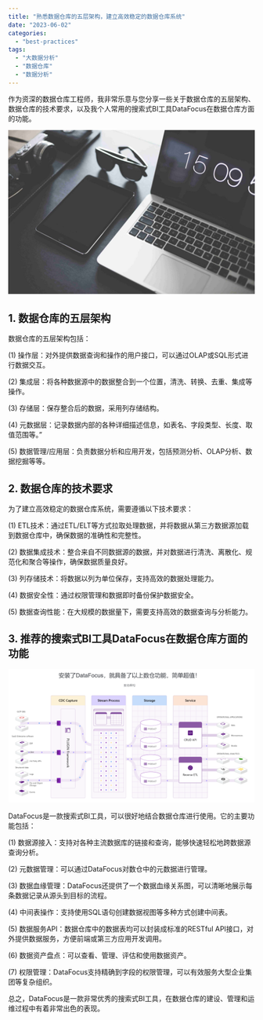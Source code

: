 ```yaml
---
title: "熟悉数据仓库的五层架构，建立高效稳定的数据仓库系统"
date: "2023-06-02"
categories: 
  - "best-practices"
tags: 
  - "大数据分析"
  - "数据仓库"
  - "数据分析"
---
```


作为资深的数据仓库工程师，我非常乐意与您分享一些关于数据仓库的五层架构、数据仓库的技术要求，以及我个人常用的搜索式BI工具DataFocus在数据仓库方面的功能。

![](images/1642754335-3.jpg)

## 1\. 数据仓库的五层架构

数据仓库的五层架构包括：

(1) 操作层：对外提供数据查询和操作的用户接口，可以通过OLAP或SQL形式进行数据交互。

(2) 集成层：将各种数据源中的数据整合到一个位置，清洗、转换、去重、集成等操作。

(3) 存储层：保存整合后的数据，采用列存储结构。

(4) 元数据层：记录数据内部的各种详细描述信息，如表名、字段类型、长度、取值范围等。”

(5) 数据管理/应用层：负责数据分析和应用开发，包括预测分析、OLAP分析、数据挖掘等等。

## 2\. 数据仓库的技术要求

为了建立高效稳定的数据仓库系统，需要遵循以下技术要求：

(1) ETL技术：通过ETL/ELT等方式拉取处理数据，并将数据从第三方数据源加载到数据仓库中，确保数据的准确性和完整性。

(2) 数据集成技术：整合来自不同数据源的数据，并对数据进行清洗、离散化、规范化和聚合等操作，确保数据质量良好。

(3) 列存储技术：将数据以列为单位保存，支持高效的数据处理能力。

(4) 数据安全性：通过权限管理和数据即时备份保护数据安全。

(5) 数据查询性能：在大规模的数据量下，需要支持高效的数据查询与分析能力。

## 3\. 推荐的搜索式BI工具DataFocus在数据仓库方面的功能

![](images/1685607851-%E5%B1%8F%E5%B9%95%E6%88%AA%E5%9B%BE-2023-05-31-130648.png)

DataFocus是一款搜索式BI工具，可以很好地结合数据仓库进行使用。它的主要功能包括：

(1) 数据源接入：支持对各种主流数据库的链接和查询，能够快速轻松地跨数据源查询分析。

(2) 元数据管理：可以通过DataFocus对数仓中的元数据进行管理。

(3) 数据血缘管理：DataFocus还提供了一个数据血缘关系图，可以清晰地展示每条数据记录从源头到目标的流程。

(4) 中间表操作：支持使用SQL语句创建数据视图等多种方式创建中间表。

(5) 数据服务API：数据仓库中的数据表均可以封装成标准的RESTful API接口，对外提供数据服务，方便前端或第三方应用开发调用。

(6) 数据资产盘点：可以查看、管理、评估和使用数据资产。

(7) 权限管理：DataFocus支持精确到字段的权限管理，可以有效服务大型企业集团等复杂组织。

总之，DataFocus是一款非常优秀的搜索式BI工具，在数据仓库的建设、管理和运维过程中有着非常出色的表现。
